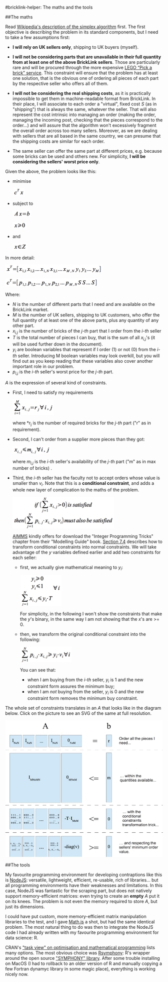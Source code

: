 #bricklink-helper: The maths and the tools

##The maths

Read [Wikipedia's description of the simplex algorithm](http://en.wikipedia.org/wiki/Simplex_algorithm) first. The first objective is describing the problem in its standard components, but I need to take a few assumptions first: 

- **I will rely on UK sellers only**, shipping to UK buyers (myself).

- **I will not be considering parts that are unavailable in their full quantity from at least one of the above BrickLink sellers**. Those are particularly rare and will be procured through the more expensive [LEGO “Pick a brick” service](http://shop.lego.com/en-GB/Pick-A-Brick-ByTheme). This constraint will ensure that the problem has at least one solution, that is the obvious one of ordering all pieces of each part by the respective seller who offers all of them.

- **I will not be considering the real shipping costs**, as it is practically impossible to get them in machine-readable format from BrickLink. In their place, I will associate to each order a "virtual", fixed  cost _S_ (as in "shipping") that is always the same, whatever the seller. That will also represent the cost intrinsic into managing an order (making the order, managing the incoming post, checking that the pieces correspond to the order...) and will assure that the algorithm won't excessively fragment the overall order across too many sellers. Moreover, as we are dealing with sellers that are all based in the same country, we can presume that the shipping costs are similar for each order. 

- The same seller can offer the same part at different prices, e.g. because some bricks can be used and others new. For simplicity, **I will be considering the sellers' worst price only**. 

Given the above, the problem looks like this:

- minimise 
  
  ![](images/007.gif)

- subject to 

  ![](images/008.gif)

  ![](images/009.gif)

- and

  ![](images/010.gif)

In more detail:

![](images/002.gif)

![](images/001.gif)

Where:
- *N* is the number of different parts that I need and are available on the BrickLink market.
- *M* is the number of UK sellers, shipping to UK customers, who offer the full quantity of at least one of the above parts, plus any quantity of any other part.
- *x<sub>i,j</sub>* is the number of bricks of the *j-th* part that I order from the *i-th* seller
- *T* is the total number of pieces I can buy, that is the sum of all *x<sub>i,j</sub>*'s (it will be used further down in the document).
- *y<sub>i</sub>* are boolean variables that represent if I order (1) or not (0) from the *i-th* seller. Introducing M boolean variables may look overkill, but you will find out as you keep reading that these variables also cover another important role in our problem.
- *p<sub>i,j</sub>* is the *i-th* seller's worst price for the *j-th* part. 

*A* is the expression of several kind of constraints. 

- First, I need to satisfy my requirements
  
  ![](images/003.gif)

  where *r<sub>j</sub> is the number of required bricks for the *j-th* part ("r" as in requirement).

- Second, I can't order from a supplier more pieces than they got:
  
  ![](images/004.gif)
  
  where *m<sub>i,j</sub>* is the *i-th* seller's availability of the *j-th* part ("m" as in max number of bricks) .

- Third, the *i-th* seller has the faculty not to accept orders whose value is smaller than *v<sub>i</sub>*. Note that this is a **conditional constraint**, and adds a whole new layer of complication to the maths of the problem.
  
  ![](images/005.gif)

  [AIMMS](http://business.aimms.com/) kindly offers for download the "Integer Programming Tricks" chapter from their "Modelling Guide" book. [Section 7.4](http://www.aimms.com/aimms/download/manuals/aimms3om_integerprogrammingtricks.pdf) describes how to transform conditional constraints into normal constraints. We will take advantage of the *y* variables defined earlier and add two constraints for each seller: 

  - first, we actually give mathematical meaning to *y<sub>i</sub>*:

    ![](images/011.gif)

    For simplicity, in the following I won't show the constraints that make the *y*'s binary, in the same way I am not showing that the *x*'s are >= 0.

  - then, we transform the original conditional constraint into the following:

    ![](images/012.gif)

    You can see that:
    - when I am buying from the *i-th* seller, *y<sub>i</sub>* is 1 and the new constraint form assures the minimum buy;
    - when I am *not* buying from the seller, *y<sub>i</sub>* is 0 and the new constraint form removes the minimum buy constraint. 

The whole set of constraints translates in an *A* that looks like in the diagram below. Click on the picture to see an SVG of the same at full resolution.

[![](images/006.png)](images/006.svg)

##The tools

My favourite programming environment for developing contraptions like this is [NodeJS](http://nodejs.org/): versatile, lightweight, efficient, re-usable, rich of libraries... but all programming environments have their weaknesses and limitations. In this case, NodeJS was fantastic for the scraping part, but does not natively support memory-efficient matrices: even trying to create an **empty** *A* put it on its knees. The problem is not even the memory required to store *A*, but just its dimensions.

I could have put custom, more memory-efficient matrix manipulation libraries to the test, and I gave [Math.js](http://mathjs.org/) a shot, but had the same identical problem. The most natural thing to do was then to integrate the NodeJS code I had already written with my favourite programming environment for data science: R.

CRAN's ["task view" on optimisation and mathematical programming](http://cran.r-project.org/web/views/Optimization.html) lists many options. The most obvious choice was [Rsymphony](http://cran.r-project.org/web/packages/Rsymphony/Rsymphony.pdf): R's wrapper around the open source ["SYMPHONY" library](http://www.coin-or.org/projects/SYMPHONY.xml). After some trouble installing on MacOS (I had to rollback to an older version of R and manually copying a few Fortran dynamyc library in some magic place), everything is working nicely now.
